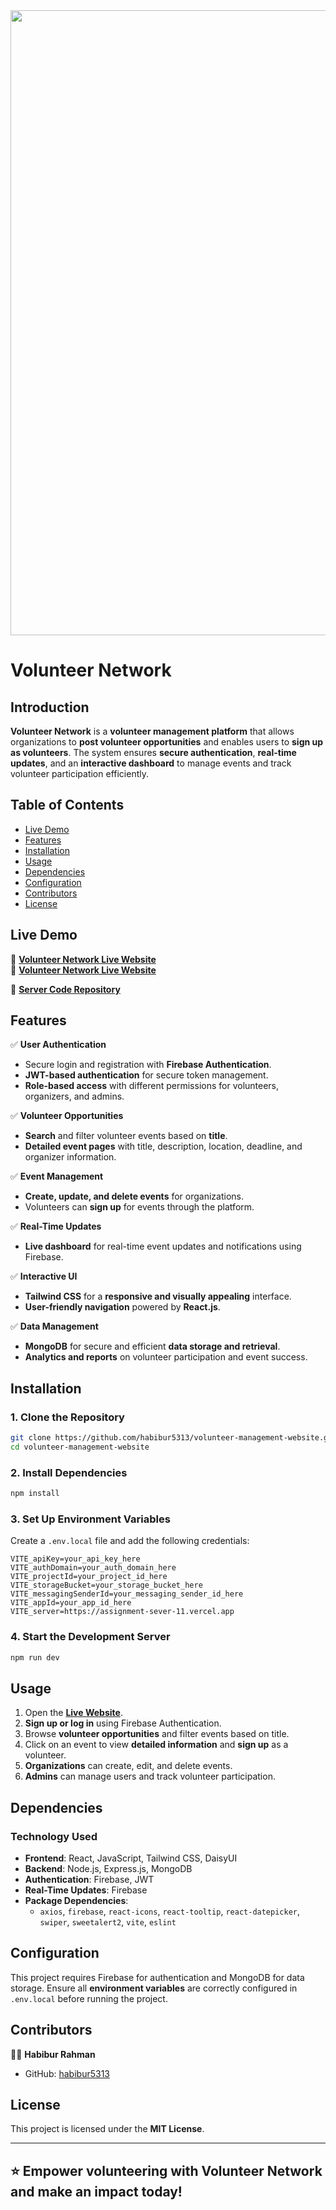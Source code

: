<div align="center">
  <img height="1000" src="https://i.ibb.co.com/j5PDmXW/Screenshot-2025-01-11-105155.png"  />
</div>

# Volunteer Network  

## Introduction  
**Volunteer Network** is a **volunteer management platform** that allows organizations to **post volunteer opportunities** and enables users to **sign up as volunteers**. The system ensures **secure authentication**, **real-time updates**, and an **interactive dashboard** to manage events and track volunteer participation efficiently.  

## Table of Contents  
- [Live Demo](#live-demo)  
- [Features](#features)  
- [Installation](#installation)  
- [Usage](#usage)  
- [Dependencies](#dependencies)  
- [Configuration](#configuration)  
- [Contributors](#contributors)  
- [License](#license)  

## Live Demo  
🚀 **[Volunteer Network Live Website](https://volunteer-network-simple-website.surge.sh/)**  
🚀 **[Volunteer Network Live Website](https://volunteer-network-simple-website-nepn8pub0.vercel.app/)**  

🔗 **[Server Code Repository](https://github.com/habibur5313/assignment-11-volunteer-management-website-server)**  

## Features  
✅ **User Authentication**  
- Secure login and registration with **Firebase Authentication**.  
- **JWT-based authentication** for secure token management.  
- **Role-based access** with different permissions for volunteers, organizers, and admins.  

✅ **Volunteer Opportunities**  
- **Search** and filter volunteer events based on **title**.  
- **Detailed event pages** with title, description, location, deadline, and organizer information.  

✅ **Event Management**  
- **Create, update, and delete events** for organizations.  
- Volunteers can **sign up** for events through the platform.  

✅ **Real-Time Updates**  
- **Live dashboard** for real-time event updates and notifications using Firebase.  

✅ **Interactive UI**  
- **Tailwind CSS** for a **responsive and visually appealing** interface.  
- **User-friendly navigation** powered by **React.js**.  

✅ **Data Management**  
- **MongoDB** for secure and efficient **data storage and retrieval**.  
- **Analytics and reports** on volunteer participation and event success.  

## Installation  
### 1. Clone the Repository  
```bash
git clone https://github.com/habibur5313/volunteer-management-website.git
cd volunteer-management-website
```
### 2. Install Dependencies  
```bash
npm install
```
### 3. Set Up Environment Variables  
Create a `.env.local` file and add the following credentials:  
```env
VITE_apiKey=your_api_key_here
VITE_authDomain=your_auth_domain_here
VITE_projectId=your_project_id_here
VITE_storageBucket=your_storage_bucket_here
VITE_messagingSenderId=your_messaging_sender_id_here
VITE_appId=your_app_id_here
VITE_server=https://assignment-sever-11.vercel.app
```

### 4. Start the Development Server  
```bash
npm run dev
```

## Usage  
1. Open the **[Live Website](https://volunteer-network-simple-website-nepn8pub0.vercel.app/)**.  
2. **Sign up or log in** using Firebase Authentication.  
3. Browse **volunteer opportunities** and filter events based on title.  
4. Click on an event to view **detailed information** and **sign up** as a volunteer.  
5. **Organizations** can create, edit, and delete events.  
6. **Admins** can manage users and track volunteer participation.  

## Dependencies  
### **Technology Used**  
- **Frontend**: React, JavaScript, Tailwind CSS, DaisyUI  
- **Backend**: Node.js, Express.js, MongoDB  
- **Authentication**: Firebase, JWT  
- **Real-Time Updates**: Firebase  
- **Package Dependencies**:  
  - `axios`, `firebase`, `react-icons`, `react-tooltip`, `react-datepicker`, `swiper`, `sweetalert2`, `vite`, `eslint`  

## Configuration  
This project requires Firebase for authentication and MongoDB for data storage. Ensure all **environment variables** are correctly configured in `.env.local` before running the project.  

## Contributors  
👨‍💻 **Habibur Rahman**  
- GitHub: [habibur5313](https://github.com/habibur5313)  

## License  
This project is licensed under the **MIT License**.  

---

⭐ **Empower volunteering with Volunteer Network and make an impact today!**  
---
